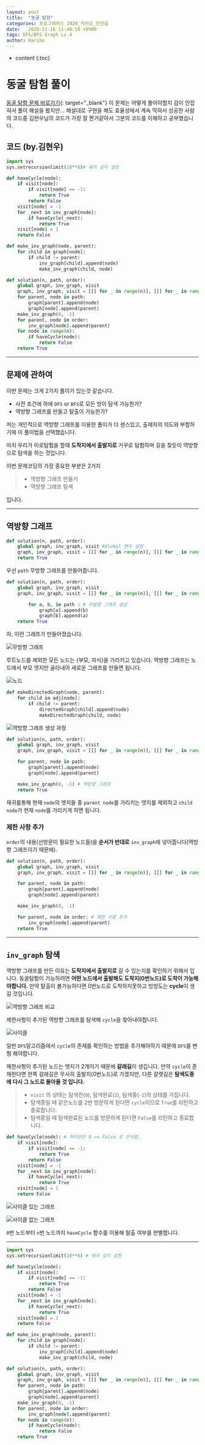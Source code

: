 ```yaml
---
layout: post
title:  "동굴 탐험"
categories: 프로그래머스 2020_카카오_인턴쉽
date:   2020-11-16 11:40:18 +0900
tags: DFS/BFS Graph Lv.4
author: Haribo
---
```

* content
{:toc}
# 동굴 탐험 풀이
[동굴 탐험 문제 바로가기](https://programmers.co.kr/learn/courses/30/lessons/67260){: target="_blank"}
이 문제는 어떻게 풀어야할지 감이 안잡혀서 풀이 해설을 봤지만... 해설대로 구현을 해도 효율성에서 계속 막혀서 성공한 사람의 코드중 김현우님의 코드가 가장 잘 짠거같아서 그분의 코드를 이해하고 공부했습니다.
## 코드 (by.김현우)

```python
import sys
sys.setrecursionlimit(10**6)# 재귀 깊이 설정

def haveCycle(node):
    if visit[node]:
        if visit[node] == -1:
            return True
        return False
    visit[node] = -1
    for _next in inv_graph[node]:
        if haveCycle(_next):
            return True
    visit[node] = 1
    return False

def make_inv_graph(node, parent):
    for child in graph[node]:
        if child != parent:
            inv_graph[child].append(node)
            make_inv_graph(child, node)

def solution(n, path, order):
    global graph, inv_graph, visit
    graph, inv_graph, visit = [[] for _ in range(n)], [[] for _ in range(n)], [0]*n
    for parent, node in path:
        graph[parent].append(node)
        graph[node].append(parent)
    make_inv_graph(0, -1)
    for parent, node in order:
        inv_graph[node].append(parent)
    for node in range(n):
        if haveCycle(node):
            return False
    return True
```




****

## 문제에 관하여

이번 문제는 크게 2가지 풀이가 있는것 같습니다.

* 사전 조건에 하에 `DFS` or `BFS`로 모든 방이 탐색 가능한가?
* 역방향 그래프를 만들고 탈출이 가능한가?

저는 개인적으로 역방향 그래프를 이용한 풀이가 더 센스있고, 출제자의 의도와 부합하기에 이 풀이법을 선택했습니다.  

마치 우리가 미로탐험을 할때 **도착지에서 출발지로** 거꾸로 탐험하며 길을 찾듯이 역방향으로 탐색을 하는 것입니다.  

이번 문제코딩의 가장 중요한 부분은 2가지

> * 역방향 그래프 만들기
> * 역방향 그래프 탐색

입니다.

****

## 역방향 그래프

```python
def solution(n, path, order):
    global graph, inv_graph, visit #Global 변수 설정
    graph, inv_graph, visit = [[] for _ in range(n)], [[] for _ in range(n)], [0]*n
    return True
```



우선 `path` 무방향 그래프를 만들어줍니다.

```python
def solution(n, path, order):
    global graph, inv_graph, visit
    graph, inv_graph, visit = [[] for _ in range(n)], [[] for _ in range(n)], [0]*n

		for a, b, in path : # 무방향 그래프 생성
  			graph[a].append(b)
  			graph[b].append(a)
    return True


```

자, 이런 그래프가 만들어졌습니다.

![무방향 그래프](/images/cave/no_direct_graph.png)

루트노드를 제외한 모든 노드는 {부모, 자식}을 가리키고 있습니다. 역방향 그래프는 노드에서 부모 엣지만 골라내어 새로운 그래프를 만들면 됩니다.

![노드](/images/cave/node_shape.png)

```python
def makeDirectedGraph(node, parent):
    for child in adj[node]:
        if child != parent:
            directedGraph[child].append(node)
            makeDirectedGraph(child, node)
```

![역방향 그래프 생성 과정](/images/cave/make_invgraph.gif)

```python
def solution(n, path, order):
    global graph, inv_graph, visit
    graph, inv_graph, visit = [[] for _ in range(n)], [[] for _ in range(n)], [0]*n

    for parent, node in path:
        graph[parent].append(node)
        graph[node].append(parent)

    make_inv_graph(0, -1) # 역방향 그래프
    return True
```

재귀를통해 현재 `node`의 엣지들 중 `parent node`를 가리키는 엣지를 제외하고 `child node`가 현재 `node`를 가리키게 하면 됩니다.

### 제한 사항 추가

`order`의 내용(선방문이 필요한 노드들)을 **순서가 반대로** `inv_graph`에 넣어줍니다(역방향 그래프이기 때문에).

```python
def solution(n, path, order):
    global graph, inv_graph, visit
    graph, inv_graph, visit = [[] for _ in range(n)], [[] for _ in range(n)], [0]*n

    for parent, node in path:
        graph[parent].append(node)
        graph[node].append(parent)

    make_inv_graph(0, -1)

    for parent, node in order: # 제한 사항 추가
        inv_graph[node].append(parent)
    return True
```

****

## `inv_graph` 탐색

역방향 그래프를 만든 이유는 **도착지에서 출발지로** 갈 수 있는지를 확인하기 위해서 입니다. 동굴탐험이 가능하려면 **어떤 노드에서 출발해도 도착지(0번노드)로 도착이 가능해야합니다.** 만약 탈출이 불가능하다면 0번노드로 도착하지못하고 빙빙도는 **cycle**이 생길 것입니다.

![역방향 그래프 비교](/images/cave/compare_graph.png)

제한사항이 추가된 역방향 그래프를 탐색해 `cycle`을 찾아내야합니다.

![사이클](/images/cave/cycle.png)

일반 `DFS`알고리즘에서 `cycle`의 존재를 확인하는 방법을 추가해야하기 때문에 `DFS`를 변형 해야합니다.  

제한사항이 추가된 노드는 엣지가 2개이기 때문에 **갈래길**이 생깁니다. 만약 `cycle`이 존재한다면 한쪽 갈래길은 무사히 출발지(0번노드)로 가겠지만, 다른 갈랫길은 **탐색도중에 다시 그 노드로 돌아올 것 입니다.**

> * `visit` 의 상태는 탐색전(`0`), 탐색완료(`1`), 탐색중(`-1`)의 상태를 가집니다.
> * 탐색중일 때 같은노드를 2번 방문하게 된다면 `cycle`이므로 `True`를 리턴하고 종료합니다.
> * 탐색중일 때 탐색완료된 노드를 방문하게 된다면 `False`를 리턴하고 종료합니다.

```python
def haveCycle(node): # 파이썬은 0 == False 로 인식함.
    if visit[node]:
        if visit[node] == -1:
            return True
        return False
    visit[node] = -1
    for _next in inv_graph[node]:
        if haveCycle(_next):
            return True
    visit[node] = 1
    return False
```

![사이클 있는 그래프](/images/cave/cycle.gif)

![사이클 없는 그래프](/images/cave/no_cycle.gif)

`0`번 노드부터 `n`번 노드까지 `haveCycle` 함수를 이용해 탈출 여부를 판별합니다.

****

```python
import sys
sys.setrecursionlimit(10**6) # 재귀 깊이 설정

def haveCycle(node):
    if visit[node]:
        if visit[node] == -1:
            return True
        return False
    visit[node] = -1
    for _next in inv_graph[node]:
        if haveCycle(_next):
            return True
    visit[node] = 1
    return False

def make_inv_graph(node, parent):
    for child in graph[node]:
        if child != parent:
            inv_graph[child].append(node)
            make_inv_graph(child, node)

def solution(n, path, order):
    global graph, inv_graph, visit
    graph, inv_graph, visit = [[] for _ in range(n)], [[] for _ in range(n)], [0]*n
    for parent, node in path:
        graph[parent].append(node)
        graph[node].append(parent)
    make_inv_graph(0, -1)
    for parent, node in order:
        inv_graph[node].append(parent)
    for node in range(n):
        if haveCycle(node):
            return False
    return True
```
